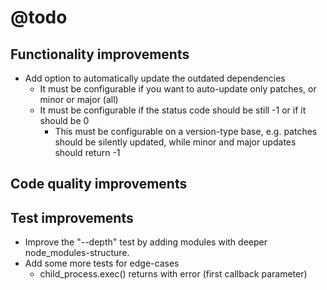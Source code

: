 # @todo

## Functionality improvements

- Add option to automatically update the outdated dependencies
  - It must be configurable if you want to auto-update only patches, or minor or major (all)
  - It must be configurable if the status code should be still -1 or if it should be 0
    - This must be configurable on a version-type base, e.g. patches should be silently updated, while minor and major updates should return -1

## Code quality improvements

## Test improvements

- Improve the "--depth" test by adding modules with deeper node_modules-structure.
- Add some more tests for edge-cases
  - child_process.exec() returns with error (first callback parameter)

